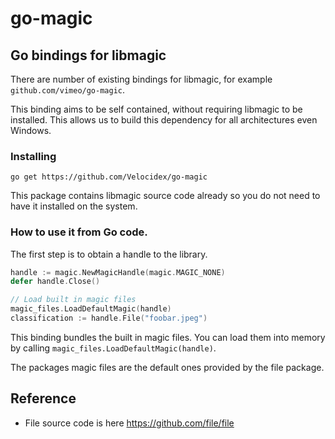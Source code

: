 # go-magic #

## Go bindings for libmagic ##

There are number of existing bindings for libmagic, for example
`github.com/vimeo/go-magic`.

This binding aims to be self contained, without requiring libmagic to
be installed. This allows us to build this dependency for all
architectures even Windows.

### Installing ###

```
go get https://github.com/Velocidex/go-magic
```

This package contains libmagic source code already so you do not need
to have it installed on the system.

### How to use it from Go code.

The first step is to obtain a handle to the library.

```go
handle := magic.NewMagicHandle(magic.MAGIC_NONE)
defer handle.Close()

// Load built in magic files
magic_files.LoadDefaultMagic(handle)
classification := handle.File("foobar.jpeg")
```

This binding bundles the built in magic files. You can load them into
memory by calling `magic_files.LoadDefaultMagic(handle)`.

The packages magic files are the default ones provided by the file
package.

## Reference

* File source code is here https://github.com/file/file
